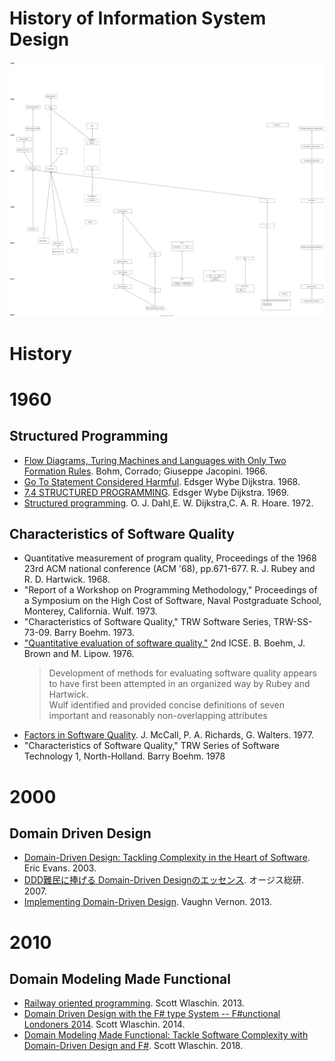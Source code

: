 # History of Information System Design

![graph.dio.svg](./graph.dio.svg)

# History

# 1960

## Structured Programming

- [Flow Diagrams, Turing Machines and Languages with Only Two Formation Rules](https://dl.acm.org/doi/10.1145/355592.365646). Bohm, Corrado; Giuseppe Jacopini. 1966.
- [Go To Statement Considered Harmful](https://homepages.cwi.nl/~storm/teaching/reader/Dijkstra68.pdf). Edsger Wybe Dijkstra. 1968.
- [7.4 STRUCTURED PROGRAMMING](http://homepages.cs.ncl.ac.uk/brian.randell/NATO/). Edsger Wybe Dijkstra. 1969.
- [Structured programming](https://dl.acm.org/doi/book/10.5555/1243380). O. J. Dahl,E. W. Dijkstra,C. A. R. Hoare. 1972.

## Characteristics of Software Quality

- Quantitative measurement of program quality, Proceedings of the 1968 23rd ACM national conference (ACM '68), pp.671-677. R. J. Rubey and R. D. Hartwick. 1968.
- "Report of a Workshop on Programming Methodology," Proceedings of a Symposium on the High Cost of Software, Naval Postgraduate School, Monterey, California. Wulf. 1973.
- "Characteristics of Software Quality," TRW Software Series, TRW-SS-73-09. Barry Boehm. 1973.
- ["Quantitative evaluation of software quality,"](https://dl.acm.org/doi/abs/10.5555/800253.807736) 2nd ICSE. B. Boehm, J. Brown and M. Lipow. 1976.
    > Development of methods for evaluating software quality appears to have first been attempted in an organized way by Rubey and Hartwick.  
    > Wulf identified and provided concise definitions of seven important and reasonably non-overlapping attributes
- [Factors in Software Quality](https://www.semanticscholar.org/paper/Factors-in-software-quality%3A-concept-and-of-quality-McCall-Richards/82a918fd83f1c0addb890ef313ff892807a10a11). J. McCall, P. A. Richards, G. Walters. 1977.
- "Characteristics of Software Quality," TRW Series of Software Technology 1, North-Holland. Barry Boehm. 1978

# 2000

## Domain Driven Design

- [Domain-Driven Design: Tackling Complexity in the Heart of Software](https://www.amazon.com/Domain-Driven-Design-Tackling-Complexity-Software/dp/0321125215/). Eric Evans. 2003.
- [DDD難民に捧げる Domain-Driven Designのエッセンス](https://www.ogis-ri.co.jp/otc/hiroba/technical/DDDEssence/). オージス総研. 2007.
- [Implementing Domain-Driven Design](https://www.amazon.com/Implementing-Domain-Driven-Design-Vaughn-Vernon/dp/0321834577/). Vaughn Vernon. 2013.

# 2010

## Domain Modeling Made Functional

- [Railway oriented programming](https://fsharpforfunandprofit.com/posts/recipe-part2/). Scott Wlaschin. 2013.
- [Domain Driven Design with the F# type System -- F#unctional Londoners 2014](https://www.slideshare.net/ScottWlaschin/domain-driven-design-with-the-f-type-system-functional-londoners-2014). Scott Wlaschin. 2014.
- [Domain Modeling Made Functional: Tackle Software Complexity with Domain-Driven Design and F#](https://www.amazon.com/exec/obidos/asin/1680502549/). Scott Wlaschin. 2018.